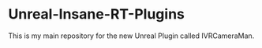 # Unreal-Insane-RT-Plugins
This is my main repository for the new Unreal Plugin called IVRCameraMan.
